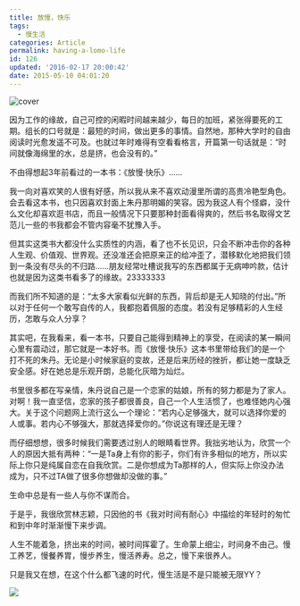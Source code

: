 ```yaml
---
title: 放慢，快乐
tags:
  - 慢生活
categories: Article
permalink: having-a-lomo-life
id: 126
updated: '2016-02-17 20:00:42'
date: 2015-05-10 04:01:20
---
```


![cover](https://cat.yufan.me/cats/2015051003.jpg)

因为工作的缘故，自己可控的闲暇时间越来越少，每日的加班，紧张得要死的工期。组长的口号就是：最短的时间，做出更多的事情。自然地，那种大学时的自由阅读时光愈发遥不可及。也就过年时难得有空看看格言，开篇第一句话就是：“时间就像海绵里的水，总是挤，也会没有的。”

不由得想起3年前看过的一本书：《放慢·快乐》……

<!--more-->

我一向对喜欢笑的人很有好感，所以我从来不喜欢动漫里所谓的高贵冷艳型角色。会去看这本书，也只因喜欢封面上朱丹那明媚的笑容。因为我这人有个怪癖，没什么文化却喜欢逛书店，而且一般情况下只要那种封面看得爽的，然后书名取得文艺范儿一些的书我都会不管内容毫不犹豫入手。

但其实这类书大都没什么实质性的内涵，看了也不长见识，只会不断冲击你的各种人生观、价值观、世界观。还没准还会把原来正的给冲歪了，潜移默化地把我们领到一条没有尽头的不归路……朋友经常吐槽说我写的东西都属于无病呻吟款，估计也就是因为这类书看多了的缘故。23333333

而我们所不知道的是：“太多大家看似光鲜的东西，背后却是无人知晓的付出。”所以对于任何一个敢写自传的人，我都抱着佩服的态度。若没有足够精彩的人生经历，怎敢与众人分享？

其实吧，在我看来，看一本书，只要自己能得到精神上的享受，在阅读的某一瞬间心里有震动过，那它就是一本好书。而《放慢·快乐》这本书里带给我们的是一个打不死的朱丹。无论是小时候家庭的变故，还是后来历经的挫折，都让她一度缺乏安全感。好在她总是乐观开朗，总能化灰暗为灿烂。

书里很多都在写亲情，朱丹说自己是一个恋家的姑娘，所有的努力都是为了家人。对啊！我一直坚信，恋家的孩子都很善良，自己一个人生活惯了，也难怪她内心强大。关于这个问题网上流行这么一个理论：“若内心足够强大，就可以选择你爱的人或事。若内心不够强大，那就选择爱你的。”你说这有理还是无理？

而仔细想想，很多时候我们需要透过别人的眼睛看世界。我拙劣地认为，欣赏一个人的原因大抵有两种：“一是Ta身上有你的影子，你们有许多相似的地方，所以实际上你只是纯属自恋在自我欣赏。二是你想成为Ta那样的人，但实际上你没办法成为，只不过TA做了很多你想做却没做的事。”

生命中总是有一些人与你不谋而合。

于是乎，我很欣赏林志颖，只因他的书《我对时间有耐心》中描绘的年轻时的匆忙和到中年时渐渐慢下来步调。

人生不能着急，挤出来的时间，被时间挥霍了。生命蒙上细尘，时间身不由己。慢工养艺，慢餐养胃，慢步养生，慢活养寿。总之，慢下来很养人。

只是我又在想，在这个什么都飞速的时代，慢生活是不是只能被无限YY？

![](https://cat.yufan.me/cats/2015051005.jpg)
